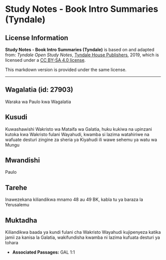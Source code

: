 # Study Notes - Book Intro Summaries (Tyndale)

## License Information

**Study Notes - Book Intro Summaries (Tyndale)** is based on and adapted from: _Tyndale Open Study Notes_, [Tyndale House Publishers](https://tyndaleopenresources.com/), 2019, which is licensed under a [CC BY-SA 4.0 license](https://creativecommons.org/licenses/by-sa/4.0/legalcode.en).

This markdown version is provided under the same license.



--------------------------------

## Wagalatia (id: 27903)

Waraka wa Paulo kwa Wagalatia

Kusudi
------

Kuwashawishi Wakristo wa Mataifa wa Galatia, huku kukiwa na upinzani kutoka kwa Wakristo fulani Wayahudi, kwamba si lazima watahiriwe na wafuate desturi zingine za sheria ya Kiyahudi ili wawe sehemu ya watu wa Mungu

Mwandishi
---------

Paulo

Tarehe
------

Inawezekana kiliandikwa mnamo 48 au 49 BK, kabla tu ya baraza la Yerusalemu

Muktadha
--------

Kiliandikwa baada ya kundi fulani cha Wakristo Wayahudi kujipenyeza katika jamii za kanisa la Galatia, wakifundisha kwamba ni lazima kufuata desturi ya tohara

* **Associated Passages:** GAL 1:1

